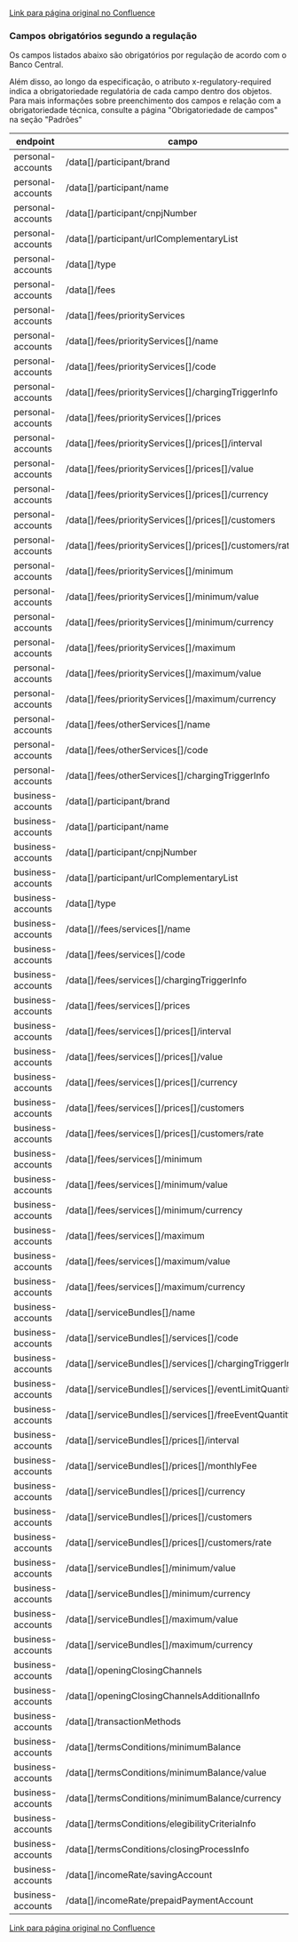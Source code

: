 [Link para página original no Confluence](https://openfinancebrasil.atlassian.net/wiki/spaces/OF/pages/223805546)

### Campos obrigatórios segundo a regulação

Os campos listados abaixo são obrigatórios por regulação de acordo com o Banco Central.

Além disso, ao longo da especificação, o atributo x-regulatory-required indica a obrigatoriedade regulatória de cada campo dentro dos objetos. Para mais informações sobre preenchimento dos campos e relação com a obrigatoriedade técnica, consulte a página "Obrigatoriedade de campos" na seção "Padrões"

| **endpoint** | **campo** | **Regulação** |
| --- | --- | --- |
| personal-accounts | /data[]/participant/brand | IN n° 371 |
| personal-accounts | /data[]/participant/name | IN n° 371 |
| personal-accounts | /data[]/participant/cnpjNumber | IN n° 371 |
| personal-accounts | /data[]/participant/urlComplementaryList | IN n° 371 |
| personal-accounts | /data[]/type | IN n° 371 |
| personal-accounts | /data[]/fees​ | IN n° 371 |
| personal-accounts | /data[]/fees/priorityServices​ | IN n° 371 |
| personal-accounts | /data[]/fees/priorityServices[]/name | IN n° 371 |
| personal-accounts | /data[]/fees/priorityServices[]/code | IN n° 371 |
| personal-accounts | /data[]/fees/priorityServices[]/chargingTriggerInfo | IN n° 371 |
| personal-accounts | /data[]/fees/priorityServices[]/prices | IN n° 371 |
| personal-accounts | /data[]/fees/priorityServices[]/prices[]/interval | IN n° 371 |
| personal-accounts | /data[]/fees/priorityServices[]/prices[]/value | IN n° 371 |
| personal-accounts | /data[]/fees/priorityServices[]/prices[]/currency | IN n° 371 |
| personal-accounts | /data[]/fees/priorityServices[]/prices[]/customers | IN n° 371 |
| personal-accounts | /data[]/fees/priorityServices[]/prices[]/customers/rate | IN n° 371 |
| personal-accounts | /data[]/fees/priorityServices[]/minimum | IN n° 371 |
| personal-accounts | /data[]/fees/priorityServices[]/minimum/value | IN n° 371 |
| personal-accounts | /data[]/fees/priorityServices[]/minimum/currency | IN n° 371 |
| personal-accounts | /data[]/fees/priorityServices[]/maximum | IN n° 371 |
| personal-accounts | /data[]/fees/priorityServices[]/maximum/value | IN n° 371 |
| personal-accounts | /data[]/fees/priorityServices[]/maximum/currency | IN n° 371 |
| personal-accounts | /data[]/fees/otherServices[]/name | IN n° 371 |
| personal-accounts | /data[]/fees/otherServices[]/code | IN n° 371 |
| personal-accounts | /data[]/fees/otherServices[]/chargingTriggerInfo | IN n° 371 |
| business-accounts | /data[]/participant/brand | IN n° 371 |
| business-accounts | /data[]/participant/name | IN n° 371 |
| business-accounts | /data[]/participant/cnpjNumber | IN n° 371 |
| business-accounts | /data[]/participant/urlComplementaryList | IN n° 371 |
| business-accounts | /data[]/type | IN n° 371 |
| business-accounts | /data[]//fees/services[]/name | IN n° 371 |
| business-accounts | /data[]/fees/services[]/code | IN n° 371 |
| business-accounts | /data[]/fees/services[]/chargingTriggerInfo | IN n° 371 |
| business-accounts | /data[]/fees/services[]/prices | IN n° 371 |
| business-accounts | /data[]/fees/services[]/prices[]/interval | IN n° 371 |
| business-accounts | /data[]/fees/services[]/prices[]/value | IN n° 371 |
| business-accounts | /data[]/fees/services[]/prices[]/currency | IN n° 371 |
| business-accounts | /data[]/fees/services[]/prices[]/customers | IN n° 371 |
| business-accounts | /data[]/fees/services[]/prices[]/customers/rate | IN n° 371 |
| business-accounts | /data[]/fees/services[]/minimum | IN n° 371 |
| business-accounts | /data[]/fees/services[]/minimum/value | IN n° 371 |
| business-accounts | /data[]/fees/services[]/minimum/currency | IN n° 371 |
| business-accounts | /data[]/fees/services[]/maximum | IN n° 371 |
| business-accounts | /data[]/fees/services[]/maximum/value | IN n° 371 |
| business-accounts | /data[]/fees/services[]/maximum/currency | IN n° 371 |
| business-accounts | /data[]/serviceBundles[]/name | IN n° 371 |
| business-accounts | /data[]/serviceBundles[]/services[]/code | IN n° 371 |
| business-accounts | /data[]/serviceBundles[]/services[]/chargingTriggerInfo | IN n° 371 |
| business-accounts | /data[]/serviceBundles[]/services[]/eventLimitQuantity | IN n° 371 |
| business-accounts | /data[]/serviceBundles[]/services[]/freeEventQuantity | IN n° 371 |
| business-accounts | /data[]/serviceBundles[]/prices[]/interval | IN n° 371 |
| business-accounts | /data[]/serviceBundles[]/prices[]/monthlyFee | IN n° 371 |
| business-accounts | /data[]/serviceBundles[]/prices[]/currency | IN n° 371 |
| business-accounts | /data[]/serviceBundles[]/prices[]/customers | IN n° 371 |
| business-accounts | /data[]/serviceBundles[]/prices[]/customers/rate | IN n° 371 |
| business-accounts | /data[]/serviceBundles[]/minimum/value | IN n° 371 |
| business-accounts | /data[]/serviceBundles[]/minimum/currency | IN n° 371 |
| business-accounts | /data[]/serviceBundles[]/maximum/value | IN n° 371 |
| business-accounts | /data[]/serviceBundles[]/maximum/currency | IN n° 371 |
| business-accounts | /data[]/openingClosingChannels | IN n° 371 |
| business-accounts | /data[]/openingClosingChannelsAdditionalInfo | IN n° 371 |
| business-accounts | /data[]/transactionMethods | IN n° 371 |
| business-accounts | /data[]/termsConditions/minimumBalance | IN n° 371 |
| business-accounts | /data[]/termsConditions/minimumBalance/value | IN n° 371 |
| business-accounts | /data[]/termsConditions/minimumBalance/currency | IN n° 371 |
| business-accounts | /data[]/termsConditions/elegibilityCriteriaInfo | IN n° 371 |
| business-accounts | /data[]/termsConditions/closingProcessInfo | IN n° 371 |
| business-accounts | /data[]/incomeRate/savingAccount | IN n° 371 |
| business-accounts | /data[]/incomeRate/prepaidPaymentAccount | IN n° 371 |

[Link para página original no Confluence](https://openfinancebrasil.atlassian.net/wiki/spaces/OF/pages/223805546)